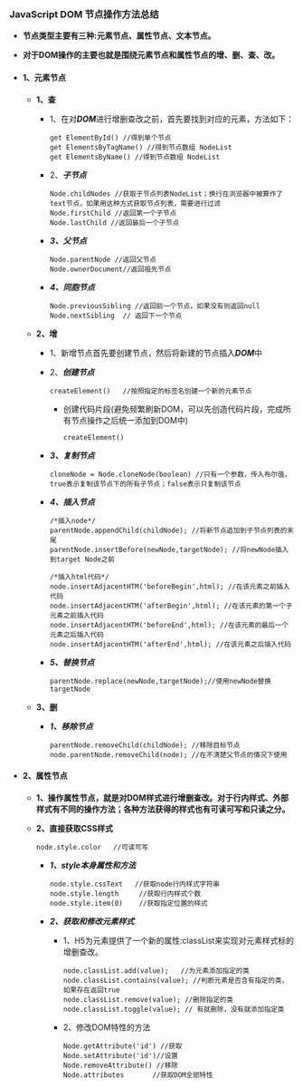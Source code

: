 ### JavaScript DOM 节点操作方法总结

- **节点类型主要有三种:元素节点、属性节点、文本节点。**

- **对于DOM操作的主要也就是围绕元素节点和属性节点的增、删、查、改。**

- #### 1、元素节点

  - **1、查**

    - 1、在对***DOM***进行增删查改之前，首先要找到对应的元素，方法如下：

      ```
      get ElementById() //得到单个节点
      get ElementsByTagName() //得到节点数组 NodeList
      get ElementsByName() //得到节点数组 NodeList
      ```

    - 2、***子节点***

      ```
      Node.childNodes //获取子节点列表NodeList；换行在浏览器中被算作了text节点，如果用这种方式获取节点列表，需要进行过滤
      Node.firstChild //返回第一个子节点
      Node.lastChild //返回最后一个子节点
      ```

    - ***3、父节点***

      ```
      Node.parentNode //返回父节点
      Node.ownerDocument//返回祖先节点
      ```

    - ***4、同胞节点***

      ```
      Node.previousSibling //返回前一个节点，如果没有则返回null
      Node.nextSibling  // 返回下一个节点
      ```

  - **2、增**

    - 1、新增节点首先要创建节点，然后将新建的节点插入***DOM***中

    - 2、***创建节点***

      ```
      createElement()   //按照指定的标签名创建一个新的元素节点
      ```

      - 创建代码片段(避免频繁刷新DOM，可以先创造代码片段，完成所有节点操作之后统一添加到DOM中)

        ```
        createElement() 
        ```

    - ***3、复制节点***

      ```
      cloneNode = Node.cloneNode(boolean) //只有一个参数，传入布尔值，true表示复制该节点下的所有子节点；false表示只复制该节点
      ```

    - ***4、插入节点***

      ```
      /*插入node*/
      parentNode.appendChild(childNode); //将新节点追加到子节点列表的末尾
      parentNode.insertBefore(newNode,targetNode); //将newNode插入到target Node之前

      /*插入html代码*/
      node.insertAdjacentHTM('beforeBegin',html); //在该元素之前插入代码
      node.insertAdjacentHTM('afterBegin',html); //在该元素的第一个子元素之前插入代码
      node.insertAdjacentHTM('beforeEnd',html); //在该元素的最后一个元素之后插入代码
      node.insertAdjacentHTM('afterEnd',html); //在该元素之后插入代码
      ```

    - ***5、替换节点***

      ```
      parentNode.replace(newNode,targetNode);//使用newNode替换targetNode
      ```

  - **3、删**

    - ***1、移除节点***

      ```
      parentNode.removeChild(childNode); //移除目标节点
      node.parentNode.removeChild(node); //在不清楚父节点的情况下使用
      ```

- #### 2、属性节点

  - **1、操作属性节点，就是对DOM样式进行增删查改。对于行内样式、外部样式有不同的操作方法；各种方法获得的样式也有可读可写和只读之分。**

  - **2、直接获取CSS样式**

    ```
    node.style.color   //可读可写
    ```

    - ***1、style本身属性和方法***

      ```
      node.style.cssText   //获取node行内样式字符串
      node.style.length     //获取行内样式个数
      node.style.item(0)    //获取指定位置的样式
      ```

    - ***2、获取和修改元素样式***

      - 1、H5为元素提供了一个新的属性:classList来实现对元素样式标的增删查改。

        ```
        node.classList.add(value);   //为元素添加指定的类
        node.classList.contains(value); //判断元素是否含有指定的类，如果存在返回true
        node.classList.remove(value); //删除指定的类
        node.classList.toggle(value); // 有就删除，没有就添加指定类
        ```

      - 2、修改DOM特性的方法

        ```
        Node.getAttribute('id') //获取
        Node.setAttribute('id')//设置
        Node.removeAttribute() //移除
        Node.attributes       //获取DOM全部特性
        ```

        ​

